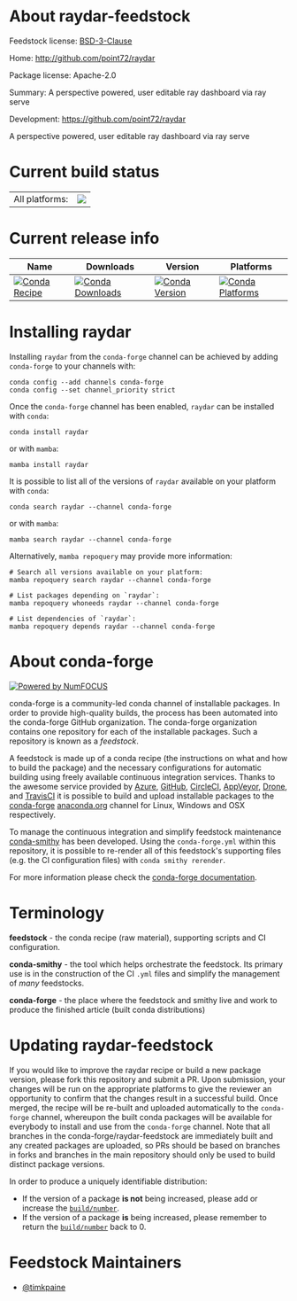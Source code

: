 About raydar-feedstock
======================

Feedstock license: [BSD-3-Clause](https://github.com/conda-forge/raydar-feedstock/blob/main/LICENSE.txt)

Home: http://github.com/point72/raydar

Package license: Apache-2.0

Summary: A perspective powered, user editable ray dashboard via ray serve

Development: https://github.com/point72/raydar

A perspective powered, user editable ray dashboard via ray serve

Current build status
====================


<table><tr><td>All platforms:</td>
    <td>
      <a href="https://dev.azure.com/conda-forge/feedstock-builds/_build/latest?definitionId=22146&branchName=main">
        <img src="https://dev.azure.com/conda-forge/feedstock-builds/_apis/build/status/raydar-feedstock?branchName=main">
      </a>
    </td>
  </tr>
</table>

Current release info
====================

| Name | Downloads | Version | Platforms |
| --- | --- | --- | --- |
| [![Conda Recipe](https://img.shields.io/badge/recipe-raydar-green.svg)](https://anaconda.org/conda-forge/raydar) | [![Conda Downloads](https://img.shields.io/conda/dn/conda-forge/raydar.svg)](https://anaconda.org/conda-forge/raydar) | [![Conda Version](https://img.shields.io/conda/vn/conda-forge/raydar.svg)](https://anaconda.org/conda-forge/raydar) | [![Conda Platforms](https://img.shields.io/conda/pn/conda-forge/raydar.svg)](https://anaconda.org/conda-forge/raydar) |

Installing raydar
=================

Installing `raydar` from the `conda-forge` channel can be achieved by adding `conda-forge` to your channels with:

```
conda config --add channels conda-forge
conda config --set channel_priority strict
```

Once the `conda-forge` channel has been enabled, `raydar` can be installed with `conda`:

```
conda install raydar
```

or with `mamba`:

```
mamba install raydar
```

It is possible to list all of the versions of `raydar` available on your platform with `conda`:

```
conda search raydar --channel conda-forge
```

or with `mamba`:

```
mamba search raydar --channel conda-forge
```

Alternatively, `mamba repoquery` may provide more information:

```
# Search all versions available on your platform:
mamba repoquery search raydar --channel conda-forge

# List packages depending on `raydar`:
mamba repoquery whoneeds raydar --channel conda-forge

# List dependencies of `raydar`:
mamba repoquery depends raydar --channel conda-forge
```


About conda-forge
=================

[![Powered by
NumFOCUS](https://img.shields.io/badge/powered%20by-NumFOCUS-orange.svg?style=flat&colorA=E1523D&colorB=007D8A)](https://numfocus.org)

conda-forge is a community-led conda channel of installable packages.
In order to provide high-quality builds, the process has been automated into the
conda-forge GitHub organization. The conda-forge organization contains one repository
for each of the installable packages. Such a repository is known as a *feedstock*.

A feedstock is made up of a conda recipe (the instructions on what and how to build
the package) and the necessary configurations for automatic building using freely
available continuous integration services. Thanks to the awesome service provided by
[Azure](https://azure.microsoft.com/en-us/services/devops/), [GitHub](https://github.com/),
[CircleCI](https://circleci.com/), [AppVeyor](https://www.appveyor.com/),
[Drone](https://cloud.drone.io/welcome), and [TravisCI](https://travis-ci.com/)
it is possible to build and upload installable packages to the
[conda-forge](https://anaconda.org/conda-forge) [anaconda.org](https://anaconda.org/)
channel for Linux, Windows and OSX respectively.

To manage the continuous integration and simplify feedstock maintenance
[conda-smithy](https://github.com/conda-forge/conda-smithy) has been developed.
Using the ``conda-forge.yml`` within this repository, it is possible to re-render all of
this feedstock's supporting files (e.g. the CI configuration files) with ``conda smithy rerender``.

For more information please check the [conda-forge documentation](https://conda-forge.org/docs/).

Terminology
===========

**feedstock** - the conda recipe (raw material), supporting scripts and CI configuration.

**conda-smithy** - the tool which helps orchestrate the feedstock.
                   Its primary use is in the construction of the CI ``.yml`` files
                   and simplify the management of *many* feedstocks.

**conda-forge** - the place where the feedstock and smithy live and work to
                  produce the finished article (built conda distributions)


Updating raydar-feedstock
=========================

If you would like to improve the raydar recipe or build a new
package version, please fork this repository and submit a PR. Upon submission,
your changes will be run on the appropriate platforms to give the reviewer an
opportunity to confirm that the changes result in a successful build. Once
merged, the recipe will be re-built and uploaded automatically to the
`conda-forge` channel, whereupon the built conda packages will be available for
everybody to install and use from the `conda-forge` channel.
Note that all branches in the conda-forge/raydar-feedstock are
immediately built and any created packages are uploaded, so PRs should be based
on branches in forks and branches in the main repository should only be used to
build distinct package versions.

In order to produce a uniquely identifiable distribution:
 * If the version of a package **is not** being increased, please add or increase
   the [``build/number``](https://docs.conda.io/projects/conda-build/en/latest/resources/define-metadata.html#build-number-and-string).
 * If the version of a package **is** being increased, please remember to return
   the [``build/number``](https://docs.conda.io/projects/conda-build/en/latest/resources/define-metadata.html#build-number-and-string)
   back to 0.

Feedstock Maintainers
=====================

* [@timkpaine](https://github.com/timkpaine/)

